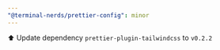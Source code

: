 ```yaml
---
"@terminal-nerds/prettier-config": minor
---
```


⬆️ Update dependency `prettier-plugin-tailwindcss` to `v0.2.2`

